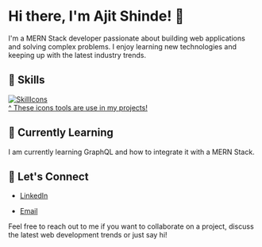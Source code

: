 # Hi there, I'm Ajit Shinde! 👋

I'm a MERN Stack developer passionate about building web applications and solving complex problems. I enjoy learning new technologies and keeping up with the latest industry trends.

## 🚀 Skills

<!-- - **Languages:** JavaScript, HTML, CSS, TypeScript, SQL, Java, Python
- **Frontend:** React, Redux, Material-UI, Bootstrap, Tailwind CSS
- **Backend:** Node.js, Express.js, MongoDB
- **Tools:** Git, VS Code, Postman
- **Frameworks/Libraries:** React.JS, Express.JS, Mongoose MaterialUI, Bootstrap, Node.JS, Redux, Redux Toolkit -->

[![SkillIcons](https://skillicons.dev/icons?i=react,redux,nodejs,js,ts,html,css,tailwind,bootstrap,express,py,mongodb,mysql,git,postman,vscode,prisma,figma)](https://skillicons.dev)<br/>
[^ These icons tools are use in my projects!](https://github.com/tandpfun/skill-icons)

## 🌱 Currently Learning

I am currently learning GraphQL and how to integrate it with a MERN Stack.

## 💬 Let's Connect

- [LinkedIn](https://www.linkedin.com/in/ajit-shinde-94436b167/)
<!-- - [Twitter](https://twitter.com/your-twitter-handle) -->
<!-- - [Portfolio](https://abdulraheem-tau.vercel.app/) -->
- [Email](ajit77shinde@gmail.com)

Feel free to reach out to me if you want to collaborate on a project, discuss the latest web development trends or just say hi! 
